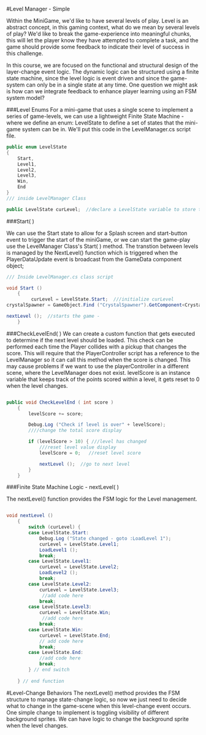 #Level Manager - Simple

Within the MiniGame, we'd like to have several levels of play. Level is an abstract concept, in this gaming context, what do we mean by several levels of play?  We'd like to break the game-experience into meaningful chunks, this will let the player know they have attempted to complete a task, and the game should provide some feedback to indicate their level of success in this challenge.

In this course, we are focused on the functional and structural design of the layer-change event logic.  The dynamic logic can be structured using a finite state machine, since the level logic is event driven and since the game-system can only be in a single state at any time.   One question we might ask is how can we integrate feedback to enhance player learning using an FSM system model?  

###Level Enums
For a mini-game that uses a single scene to implement a series of game-levels, we can use a lightweight Finite State Machine - where we define an enum: LevelState to define a set of states that the mini-game system can be in.  We'll put this code in the LevelManager.cs script file.

```java
public enum LevelState
{
	Start,
	Level1,
	Level2,
	Level3,
	Win,
	End
}
/// inside LevelManager Class

public LevelState curLevel;  //declare a LevelState variable to store the active state

```
###Start( )

We can use the Start state to allow for a Splash screen and start-button event to trigger the start of the miniGame, or we can start the game-play use the LevelManager Class's Start( ) method.  The transtion between levels is managed by the NextLevel() function which is triggered when the PlayerDataUpdate event is broadcast from the GameData component object;

```java
/// Inside LevelManager.cs class script

void Start ()
	{
         curLevel = LevelState.Start;  ///initialize curLevel
crystalSpawner = GameObject.Find ("CrystalSpawner").GetComponent<CrystalSpawner> ();

nextLevel ();  //starts the game -
	}

```

###CheckLevelEnd( )
We can create a custom function that gets executed to determine if the next level should be loaded.  This check can be performed each time the Player collides with a pickup that changes the score.  This will require that the PlayerController script 
has a reference to the LevelManager so it can call this method when the score is changed.  This may cause problems if we want to use the playerController in a different scene, where the LevelManager does not exist. levelScore is an instance variable that keeps track of the points scored within a level, it gets reset to 0 when the level changes.

```java

public void CheckLevelEnd ( int score )
	{
		levelScore += score;

		Debug.Log ("Check if level is over" + levelScore);
		////change the total score display

		if (levelScore > 10) { ///level has changed
			///reset level value display
			levelScore = 0;   //reset level score

			nextLevel ();  //go to next level
		}
	}
```

###Finite State Machine Logic - nextLevel( )

The nextLevel() function provides the FSM logic for the Level management.

```C#

void nextLevel ()
	{
		switch (curLevel) {
		case LevelState.Start:
			Debug.Log ("State changed - goto :LoadLevel 1");
			curLevel = LevelState.Level1;
			LoadLevel1 ();
			break;
		case LevelState.Level1:
			curLevel = LevelState.Level2;
			LoadLevel2 ();
			break;
		case LevelState.Level2:
			curLevel = LevelState.Level3;
             //add code here
			break;
		case LevelState.Level3:
			curLevel = LevelState.Win;
             //add code here
			break;
		case LevelState.Win:
			curLevel = LevelState.End;
            // add code here
			break;
		case LevelState.End:
            //add code here
			break;
		} // end switch
        
	} // end function

```

#Level-Change Behaviors
The nextLevel() method provides the FSM structure to manage state-change logic, so now we just need to decide what to change in the game-scene when this level-change event occurs.
One simple change to implement is toggling visibility of different background sprites. We can have logic to change the background sprite when the level changes. 
 



